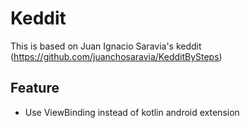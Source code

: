 # Keddit

This is based on Juan Ignacio Saravia's keddit (https://github.com/juanchosaravia/KedditBySteps)

## Feature

- Use ViewBinding instead of kotlin android extension
